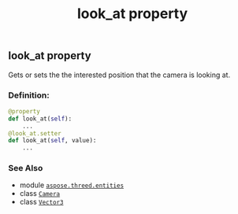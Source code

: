 ﻿---
title: look_at property
second_title: Aspose.3D for Python via .NET API References
description: 
type: docs
weight: 200
url: /python-net/aspose.threed.entities/camera/look_at/
is_root: false
---

## look_at property


Gets or sets the the interested position that the camera is looking at.
### Definition:
```python
@property
def look_at(self):
    ...
@look_at.setter
def look_at(self, value):
    ...
```

### See Also
* module [`aspose.threed.entities`](../../)
* class [`Camera`](/3d/python-net/aspose.threed.entities/camera)
* class [`Vector3`](/3d/python-net/aspose.threed.utilities/vector3)
